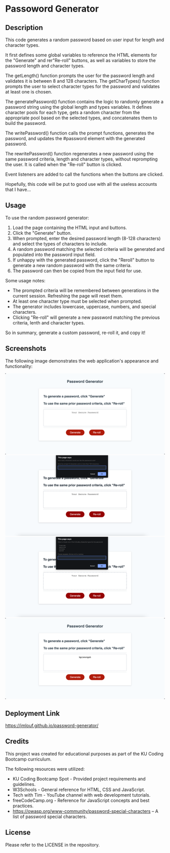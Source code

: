 # Passoword Generator

## Description

This code generates a random password based on user input for length and character types.

It first defines some global variables to reference the HTML elements for the "Generate" and rer"Re-roll" buttons, as well as variables to store the password length and character types.

The getLength() function prompts the user for the password length and validates it is between 8 and 128 characters. The getCharTypes() function prompts the user to select character types for the password and validates at least one is chosen.

The generatePassword() function contains the logic to randomly generate a password string using the global length and types variables. It defines character pools for each type, gets a random character from the appropriate pool based on the selected types, and concatenates them to build the password.

The writePassword() function calls the prompt functions, generates the password, and updates the #password element with the generated password.

The rewritePassword() function regenerates a new password using the same password criteria, length and character types, without reprompting the user. It is called when the "Re-roll" button is clicked.

Event listeners are added to call the functions when the buttons are clicked.

Hopefully, this code will be put to good use with all the useless accounts that I have...

## Usage

To use the random password generator:

1. Load the page containing the HTML input and buttons.
2. Click the "Generate" button.
3. When prompted, enter the desired password length (8-128 characters) and select the types of characters to include.
4. A random password matching the selected criteria will be generated and populated into the password input field.
5. If unhappy with the generated password, click the "Reroll" button to generate a new random password with the same criteria.
6. The password can then be copied from the input field for use.

Some usage notes:

- The prompted criteria will be remembered between generations in the current session. Refreshing the page will reset them.
- At least one character type must be selected when prompted.
- The generator includes lowercase, uppercase, numbers, and special characters.
- Clicking "Re-roll" will generate a new password matching the previous criteria, lenth and character types.

So in summary, generate a custom password, re-roll it, and copy it!

## Screenshots

The following image demonstrates the web application's appearance and functionality:

![Alt text](Images/screenshot-1.png)
![Alt text](Images/screenshot-2.png)
![Alt text](Images/screenshot-3.png)
![Alt text](Images/screenshot-4.png)

## Deployment Link

https://jmlouf.github.io/password-generator/

## Credits

This project was created for educational purposes as part of the KU Coding Bootcamp curriculum.

The following resources were utilized:

- KU Coding Bootcamp Spot - Provided project requirements and guidelines.
- W3Schools - General reference for HTML, CSS and JavaScript.
- Tech with Tim - YouTube channel with web development tutorials.
- freeCodeCamp.org - Reference for JavaScript concepts and best practices.
- https://owasp.org/www-community/password-special-characters – A list of password special characters.

## License

Please refer to the LICENSE in the repository.